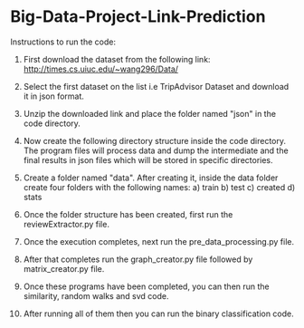 # Big-Data-Project-Link-Prediction

Instructions to run the code:

1. First download the dataset from the following link:
http://times.cs.uiuc.edu/~wang296/Data/

2. Select the first dataset on the list i.e TripAdvisor Dataset and download it in json format.

3. Unzip the downloaded link and place the folder named "json" in the code directory.

4. Now create the following directory structure inside the code directory. The program files will process data and dump the intermediate and the final results in json files 
which will be stored in specific directories.

5. Create a folder named "data". After creating it, inside the data folder create four folders with the following names:
	a) train
	b) test
	c) created
	d) stats

6. Once the folder structure has been created, first run the reviewExtractor.py file.

7. Once the execution completes, next run the pre_data_processing.py file.

8. After that completes run the graph_creator.py file followed by matrix_creator.py file.

9. Once these programs have been completed, you can then run the similarity, random walks and svd code. 

10. After running all of them then you can run the binary classification code.	